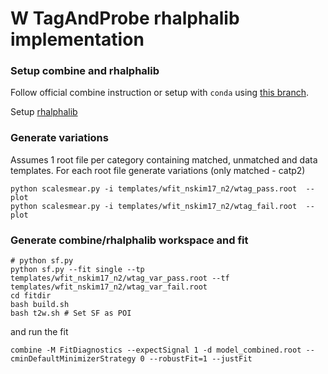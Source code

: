 # W TagAndProbe rhalphalib implementation

### Setup combine and rhalphalib
Follow official combine instruction or setup with `conda` using [this branch](https://github.com/andrzejnovak/HiggsAnalysis-CombinedLimit/tree/root6.22-compat).

Setup [rhalphalib](https://github.com/nsmith-/rhalphalib)


### Generate variations 
Assumes 1 root file per category containing matched, unmatched and data templates.
For each root file generate variations (only matched - catp2)
```
python scalesmear.py -i templates/wfit_nskim17_n2/wtag_pass.root  --plot
python scalesmear.py -i templates/wfit_nskim17_n2/wtag_fail.root  --plot
```

### Generate combine/rhalphalib workspace and fit
```
# python sf.py
python sf.py --fit single --tp templates/wfit_nskim17_n2/wtag_var_pass.root --tf templates/wfit_nskim17_n2/wtag_var_fail.root
cd fitdir
bash build.sh
bash t2w.sh # Set SF as POI
```

and run the fit
```
combine -M FitDiagnostics --expectSignal 1 -d model_combined.root --cminDefaultMinimizerStrategy 0 --robustFit=1 --justFit
```

